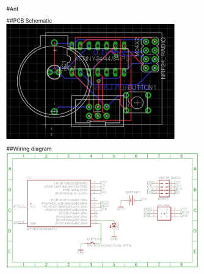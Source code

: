 #Ant

##PCB Schematic
![Example image](https://github.com/jiahuang/ant-farm/blob/master/ant/schematics/Ant-v1.png)

##Wiring diagram
![Example image](https://github.com/jiahuang/ant-farm/blob/master/ant/schematics/Ant-v1-wiring.png)
